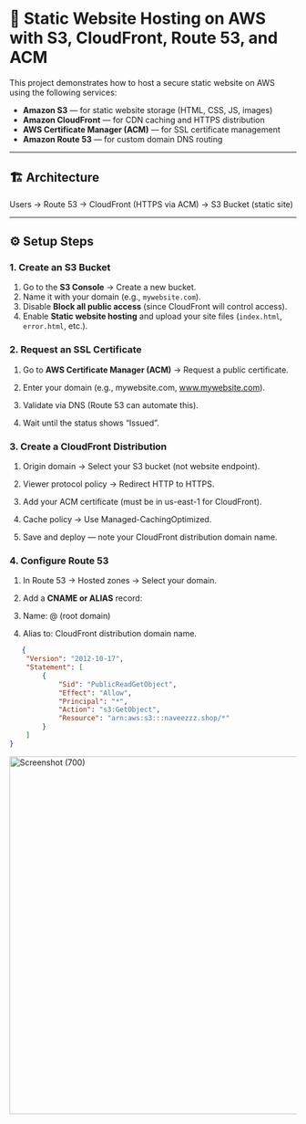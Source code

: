 # 🚀 Static Website Hosting on AWS with S3, CloudFront, Route 53, and ACM

This project demonstrates how to host a secure static website on AWS using the following services:

- **Amazon S3** — for static website storage (HTML, CSS, JS, images)
- **Amazon CloudFront** — for CDN caching and HTTPS distribution
- **AWS Certificate Manager (ACM)** — for SSL certificate management
- **Amazon Route 53** — for custom domain DNS routing

---

## 🏗️ Architecture

Users → Route 53 → CloudFront (HTTPS via ACM) → S3 Bucket (static site)

---

## ⚙️ Setup Steps

### 1. Create an S3 Bucket
1. Go to the **S3 Console** → Create a new bucket.
2. Name it with your domain (e.g., `mywebsite.com`).
3. Disable **Block all public access** (since CloudFront will control access).
4. Enable **Static website hosting** and upload your site files (`index.html`, `error.html`, etc.).

### 2. Request an SSL Certificate

1. Go to **AWS Certificate Manager (ACM)** → Request a public certificate.

2. Enter your domain (e.g., mywebsite.com, www.mywebsite.com).

3. Validate via DNS (Route 53 can automate this).

4. Wait until the status shows “Issued”.

### 3. Create a CloudFront Distribution

1. Origin domain → Select your S3 bucket (not website endpoint).

2. Viewer protocol policy → Redirect HTTP to HTTPS.

3. Add your ACM certificate (must be in us-east-1 for CloudFront).

4. Cache policy → Use Managed-CachingOptimized.

5. Save and deploy — note your CloudFront distribution domain name.

### 4. Configure Route 53

1. In Route 53 → Hosted zones → Select your domain.

2. Add a **CNAME or ALIAS** record:

3. Name: @ (root domain)

4. Alias to: CloudFront distribution domain name.

```json
   {
    "Version": "2012-10-17",
    "Statement": [
        {
            "Sid": "PublicReadGetObject",
            "Effect": "Allow",
            "Principal": "*",
            "Action": "s3:GetObject",
            "Resource": "arn:aws:s3:::naveezzz.shop/*"
        }
    ]
}

```
<img width="1369" height="627" alt="Screenshot (700)" src="https://github.com/user-attachments/assets/70159409-4f5c-4412-aaf0-8fecaa5d74fa" />
